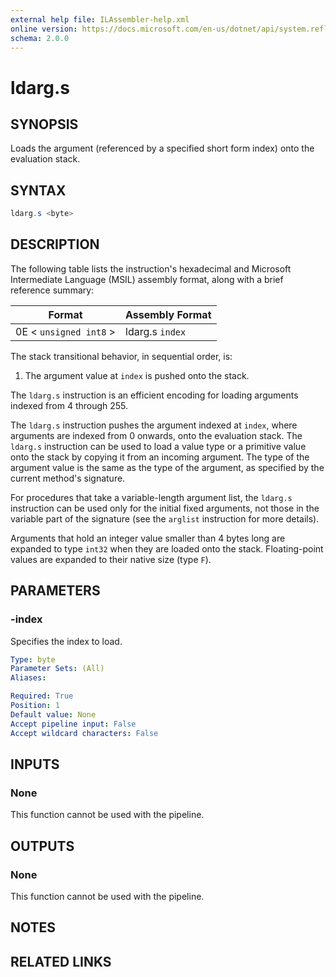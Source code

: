 ```yaml
---
external help file: ILAssembler-help.xml
online version: https://docs.microsoft.com/en-us/dotnet/api/system.reflection.emit.opcodes.ldarg_s
schema: 2.0.0
---
```


# ldarg.s

## SYNOPSIS

Loads the argument (referenced by a specified short form index) onto the evaluation stack.

## SYNTAX

```powershell
ldarg.s <byte>
```

## DESCRIPTION

The following table lists the instruction's hexadecimal and Microsoft Intermediate Language (MSIL) assembly format, along with a brief reference summary:

| Format                 | Assembly Format |
| ---------------------- | --------------- |
| 0E < `unsigned int8` > | ldarg.s `index` |

 The stack transitional behavior, in sequential order, is:

1.  The argument value at `index` is pushed onto the stack.

 The `ldarg.s` instruction is an efficient encoding for loading arguments indexed from 4 through 255.

 The `ldarg.s` instruction pushes the argument indexed at `index`, where arguments are indexed from 0 onwards, onto the evaluation stack. The `ldarg.s` instruction can be used to load a value type or a primitive value onto the stack by copying it from an incoming argument. The type of the argument value is the same as the type of the argument, as specified by the current method's signature.

 For procedures that take a variable-length argument list, the `ldarg.s` instruction can be used only for the initial fixed arguments, not those in the variable part of the signature (see the `arglist` instruction for more details).

 Arguments that hold an integer value smaller than 4 bytes long are expanded to type `int32` when they are loaded onto the stack. Floating-point values are expanded to their native size (type `F`).

## PARAMETERS

### -index

Specifies the index to load.

```yaml
Type: byte
Parameter Sets: (All)
Aliases:

Required: True
Position: 1
Default value: None
Accept pipeline input: False
Accept wildcard characters: False
```

## INPUTS

### None

This function cannot be used with the pipeline.

## OUTPUTS

### None

This function cannot be used with the pipeline.

## NOTES

## RELATED LINKS
